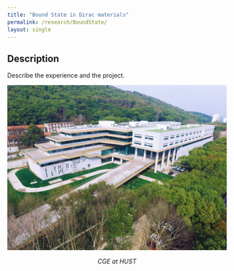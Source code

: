 ```yaml
---
title: "Bound State in Dirac materials"
permalink: /research/BoundState/
layout: single
---
```


## Description
Describe the experience and the project. 

<div style="text-align: center;">
  <img src="/files/CGEpicture.png" alt="Experiment Setup for Project 1" />
  <p><em>CGE at HUST</em></p>
</div>
